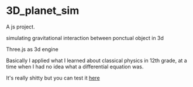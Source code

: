 # 3D_planet_sim

A js project.

simulating gravitational interaction between ponctual object in 3d

Three.js as 3d engine

Basically I applied what I learned about classical physics in 12th grade, at a time when I had no idea what a differential equation was.

It's really shitty but you can test it [here](https://drblobfish.github.io/3D_planet_sim/)
